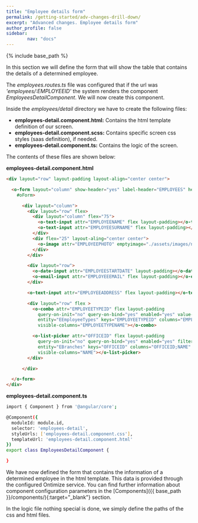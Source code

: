 ```yaml
---
title: "Employee details form"
permalink: /getting-started/adv-changes-drill-down/
excerpt: "Advanced changes. Employee details form"
author_profile: false
sidebar:
        nav: "docs"
---
```


{% include base_path %}

In this section we will define the form that will show the table that contains the details of a determined employee.

The *employees.routes.ts* file was configured that if the url was *'employees/:EMPLOYEEID'* the system renders the component *EmployeesDetailComponent*. We will now create this component.

Inside the *employees/detail* directory we have to create the following files:

* **employees-detail.component.html:** Contains the html template definition of our screen.
* **employees-detail.component.scss:** Contains specific screen css styles (saas definition), if needed.
* **employees-detail.component.ts:** Contains the logic of the screen.

The contents of these files are shown below:

**employees-detail.component.html**

```html
<div layout="row" layout-padding layout-align="center center">

  <o-form layout="column" show-header="yes" label-header="EMPLOYEES" header-actions="R;U;D" entity="EEmployees" keys="EMPLOYEEID"
    #oForm>

      <div layout="column">
        <div layout="row" flex>
          <div layout="column" flex="75">
            <o-text-input attr="EMPLOYEENAME" flex layout-padding></o-text-input>
            <o-text-input attr="EMPLOYEESURNAME" flex layout-padding></o-text-input>
          </div>
          <div flex="25" layout-aling="center center">
            <o-image attr="EMPLOYEEPHOTO" emptyimage="./assets/images/no-image.png"></o-image>
          </div>
        </div>

        <div layout="row">
          <o-date-input attr="EMPLOYEESTARTDATE" layout-padding></o-date-input>-->
          <o-email-input attr="EMPLOYEEEMAIL" flex layout-padding></o-email-input>
        </div>

        <o-text-input attr="EMPLOYEEADDRESS" flex layout-padding></o-text-input>

        <div layout="row" flex >
          <o-combo attr="EMPLOYEETYPEID" flex layout-padding
            query-on-init="no" query-on-bind="yes" enabled="yes" value-column="EMPLOYEETYPEID"
            entity="EEmployeeTypes" keys="EMPLOYEETYPEID" columns="EMPLOYEETYPEID;EMPLOYEETYPENAME"
            visible-columns="EMPLOYEETYPENAME"></o-combo>

          <o-list-picker attr="OFFICEID" flex layout-padding
            query-on-init="no" query-on-bind="yes" enabled="yes" filter="yes" value-column="OFFICEID"
            entity="EBranches" keys="OFFICEID" columns="OFFICEID;NAME"
            visible-columns="NAME"></o-list-picker>
        </div>

      </div>

  </o-form>
</div>
```

**employees-detail.component.ts**

```bash
import { Component } from '@angular/core';

@Component({
  moduleId: module.id,
  selector: 'employees-detail',
  styleUrls: ['employees-detail.component.css'],
  templateUrl: 'employees-detail.component.html'
})
export class EmployeesDetailComponent {

}

```
We have now defined the form that contains the information of a determined employee in the html template. This data is provided through the configured Ontimize service. You can find further information about component configuration parameters in the [Components]({{ base_path }}/components/){:target="_blank"} section.

In the logic file nothing special is done, we simply define the paths of the css and html files.

